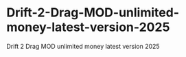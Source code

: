 # Drift-2-Drag-MOD-unlimited-money-latest-version-2025
Drift 2 Drag MOD unlimited money latest version 2025
